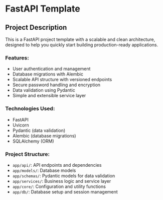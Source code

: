 # FastAPI Template

## Project Description
This is a FastAPI project template with a scalable and clean architecture, designed to help you quickly start building production-ready applications.

### Features:
- User authentication and management
- Database migrations with Alembic
- Scalable API structure with versioned endpoints
- Secure password handling and encryption
- Data validation using Pydantic
- Simple and extensible service layer

### Technologies Used:
- FastAPI
- Uvicorn
- Pydantic (data validation)
- Alembic (database migrations)
- SQLAlchemy (ORM)

### Project Structure:
- `app/api/`: API endpoints and dependencies
- `app/models/`: Database models
- `app/schemas/`: Pydantic models for data validation
- `app/services/`: Business logic and service layer
- `app/core/`: Configuration and utility functions
- `app/db/`: Database setup and session management
